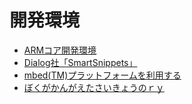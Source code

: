 # 開発環境
   * [ARMコア開発環境](1.1_ArmCoreEnv.md)
   * [Dialog社「SmartSnippets」](1.2_DialogSmartSnippets.md)
   * [mbed(TM)プラットフォームを利用する](1.3_use_mbed.md)
   * [ぼくがかんがえたさいきょうのｒｙ](1.4_MyBestIdea.md)
